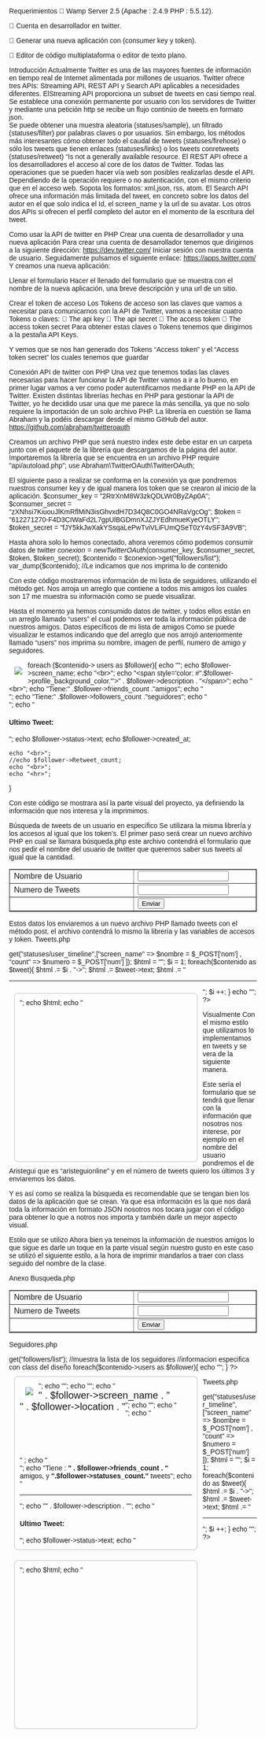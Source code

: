 Requerimientos 
	Wamp Server 2.5 (Apache : 2.4.9 PHP : 5.5.12).

	Cuenta en desarrollador en twitter.

	Generar una nueva aplicación con (consumer key y token).

	Editor de código multiplataforma o editor de texto plano. 


Introducción 
Actualmente Twitter es una de las mayores fuentes de información en tiempo real de Internet alimentada por millones de usuarios. 
Twitter ofrece tres APIs:   Streaming API,  REST API y  Search API aplicables a necesidades diferentes. ElStreaming API proporciona un subset de tweets en casi tiempo real. Se establece una conexión permanente por usuario con los servidores de Twitter y mediante una petición http  se recibe un flujo continúo de tweets en formato json.  
Se puede obtener una muestra aleatoria (statuses/sample), un filtrado (statuses/filter) por palabras claves o por usuarios. Sin embargo, los métodos más interesantes cómo obtener todo el caudal de tweets (statuses/firehose) o sólo los tweets que tienen enlaces (statuses/links) o los tweets conretweets (statuses/retweet) “Is not a generally available resource.
El REST API ofrece a los desarrolladores el acceso al core de los datos de Twitter. Todas las operaciones que se pueden hacer vía web son posibles realizarlas desde el API.  Dependiendo de la operación requiere o no autenticación, con el mismo criterio que en el acceso web. Sopota los formatos: xml,json, rss, atom. El Search API ofrece una información más limitada del tweet,  en concreto sobre los datos del autor en el que solo indica el Id,  el screen_name y la url de su avatar. Los otros dos APIs si ofrecen el perfil completo del autor en el momento de la escritura del tweet.



Como usar la API de twitter en PHP 
Crear una cuenta de desarrollador y una nueva aplicación
Para crear una cuenta de desarrollador tenemos que dirigirnos a la siguiente dirección:
https://dev.twitter.com/
Iniciar sesión con nuestra cuenta de usuario. Seguidamente pulsamos el siguiente enlace:
https://apps.twitter.com/
Y creamos una nueva aplicación: 
 




Llenar el formulario
Hacer el llenado del formulario que se muestra  con el nombre de la nueva aplicación, una breve descripción y una url de un sitio. 
 
Crear el token de acceso
Los Tokens de acceso son las claves que vamos a necesitar para comunicarnos con la API de Twitter, vamos a necesitar cuatro Tokens o claves:
	The api key
	The api secret
	The access token
	The access token secret
Para obtener estas claves o Tokens tenemos que dirigirnos a la pestaña API Keys.
 
Y vemos que se nos han generado dos Tokens “Access token” y el “Access token secret” los cuales tenemos que guardar



Conexión API de twitter con PHP 
Una vez que tenemos todas las claves necesarias para hacer funcionar la API de Twitter vamos a ir a lo bueno, en primer lugar vamos a ver como poder autentificarnos mediante PHP en la API de Twitter.
Existen distintas librerías hechas en PHP para gestionar la API de Twitter, yo he decidido usar una que me parece la más sencilla, ya que no solo requiere la importación de un solo archivo PHP.  La librería en cuestión se llama Abraham y la podéis descargar desde el mismo GitHub del autor.
https://github.com/abraham/twitteroauth

 
Creamos un archivo PHP que será nuestro index este debe estar en un carpeta junto con el paquete de la librería que descargamos de la página del autor. 
Importaremos la librería que se encuentra en un archivo PHP 
require "api/autoload.php";
use Abraham\TwitterOAuth\TwitterOAuth;

El siguiente paso a realizar se conforma en la conexión ya que pondremos nuestros consumer key y de igual manera los token que se crearon al inicio de la aplicación. 
$consumer_key = "2RtrXnM8W3zkQDLWr0ByZAp0A";
$consumer_secret = "zXNhsi7KiuouJlKmRflMiN3isGhvxdH7D34Q8C0GO4NRaVgcOg";
$token = "612271270-F4D3CIWaFd2L7gpUlBGDmnXJZJYEdhmueKyeOTLY";
$token_secret = "fJY5kkJwXakYSsqaLePwTviVLiFUmQSeT0zY4vSF3A9VB";

Hasta ahora solo lo hemos conectado, ahora veremos cómo podemos consumir datos de twitter
$conexion = new TwitterOAuth($consumer_key, $consumer_secret, $token, $token_secret);
$contenido = $conexion->get("followers/list");
var_dump($contenido); //Le indicamos que nos imprima lo de contenido

Con este código mostraremos información de mi lista de seguidores, utilizando el método get.
Nos arroja un arreglo que contiene a todos mis amigos los cuales son 17  me muestra su información como se puede visualizar.  
 
Hasta el momento ya hemos consumido datos de twitter, y todos ellos están en un arreglo llamado “users” el cual podemos ver toda la información pública de nuestros amigos.
Datos específicos de mi lista de amigos 
Como se puede visualizar le estamos indicando que del arreglo que nos arrojó anteriormente llamado “users” nos imprima su nombre, imagen de perfil, numero de amigo y seguidores.



foreach ($contenido-> users as $follower){
    echo "<img src='".$follower->profile_image_url."'>";
    echo $follower->screen_name;
    echo "<br>";
    echo "<span style='color: #".$follower->profile_background_color."'>" . $follower->description . "</span>";
    echo "<br>";
    echo "Tiene:" .$follower->friends_count ."amigos";
    echo "<br>";
    echo "Tiene:" .$follower->followers_count ."seguidores";
    echo "<br>";
    echo "<h4>Ultimo Tweet:</h4>";
    echo $follower->status->text;
    echo $follower->created_at;

    echo "<br>";
    //echo $follower->Retweet_count;
    echo "<br>";
    echo "<hr>";

}


Con este código se mostrara así la parte visual del proyecto, ya definiendo la información que nos interesa y la imprimimos. 
 
Búsqueda de tweets de un usuario en específico 
Se utilizara la misma librería y los accesos al igual que los token’s. 
El primer paso será crear un nuevo archivo PHP en cual se llamara búsqueda.php este archivo contendrá el formulario que nos pedir el nombre del usuario de twitter que queremos saber sus tweets al igual que la cantidad. 


<form action="tweets.php" method="post">
  <center>
  <table width="332" border="1">
  <tr>
    <td width="263">Nombre de Usuario</td>
    <td width="239"><label for="nom2"></label>
      <input type="text" name="nom" id="nom2" /></td>
  </tr>
  <tr>
    <td>Numero de Tweets</td>
    <td><label for="num"></label>
      <input type="text" name="num" id="num" /></td>
  </tr>
  <tr>
    <td>&nbsp;</td>
    <td><input type="submit" name="Buscar" id="Buscar" value="Enviar" /></td>
  </tr>
</table>
</center>
</form>

Estos datos los enviaremos a un nuevo archivo PHP llamado tweets con el método post, el archivo contendrá lo mismo la librería y las variables de accesos y token.
Tweets.php
<?php

$conexion = new TwitterOAuth($consumer_key, $consumer_secret, $token, $token_secret);
$contenido = $conexion->get("statuses/user_timeline",["screen_name" => $nombre = $_POST['nom'] , "count" => $numero = $_POST['num'] ]);

$html = "";
$i = 1;

foreach($contenido as $tweet){
   
    $html .= $i . "->";
    $html .= $tweet->text;
    $html .= "<hr>";
    $i ++;
    
}
 echo "<div class='follower'>";
echo $html;
echo "</div>";

                          
?>




Visualmente 
Con el mismo estilo que utilizamos lo implementamos en tweets y se vera de la siguiente manera.
 
Este sería el formulario que se tendrá que llenar con la información que nosotros nos interese, por ejemplo en el nombre del usuario pondremos el de Aristegui que es “aristeguionline” y en el número de tweets quiero los últimos 3 y enviaremos los datos.
 

Y es así como se realiza la búsqueda es recomendable que se tengan bien los datos de la aplicación que se crean. Ya que esa información es la que nos dará toda la información en formato JSON nosotros nos tocara jugar con el código para obtener lo que a notros nos importa y también darle un mejor aspecto visual.

Estilo que se utilizo 
Ahora bien ya tenemos la información de nuestros amigos lo que sigue es darle un toque en la parte visual según nuestro gusto en este caso se utilizó el siguiente estilo, a la hora de imprimir mandarlos a traer con class seguido del nombre de la clase.

 
<style>
body{
    font-family:Verdana, Geneva, sans-serif;
}
.follower{
    width: 350px;
    min-height: 320px;
    float: left;
    margin: 10px;
    border-radius: 8px;
    border: 2px solid gainsboro;
    padding: 10px;
}
img {
    float:left;
    margin: 5px;
    border: 6px #FFF solid;
    border-radius: 2px;
}
.nombre {
    float: left;
    font-size: 20px;

}
.separador{
    min-height: 80px;
}
.clr{
    clear: both;
}
</style>
 




Anexo
Busqueda.php  
<body>
  <form action="tweets.php" method="post">
  <center>
  <table width="332" border="1">
  <tr>
    <td width="263">Nombre de Usuario</td>
    <td width="239"><label for="nom2"></label>
      <input type="text" name="nom" id="nom2" /></td>
  </tr>
  <tr>
    <td>Numero de Tweets</td>
    <td><label for="num"></label>
      <input type="text" name="num" id="num" /></td>
  </tr>
  <tr>
    <td>&nbsp;</td>
    <td><input type="submit" name="Buscar" id="Buscar" value="Enviar" /></td>
  </tr>
</table>
</center>
</form>
</body> 


Seguidores.php
<?php

require "api/autoload.php"; //ubicacion de la libreria

use Abraham\TwitterOAuth\TwitterOAuth; //libreria

$consumer_key = "2RtrXnM8W3zkQDLWr0ByZAp0A";
$consumer_secret = "zXNhsi7KiuouJlKmRflMiN3isGhvxdH7D34Q8C0GO4NRaVgcOg";
$token = "612271270-F4D3CIWaFd2L7gpUlBGDmnXJZJYEdhmueKyeOTLY";
$token_secret = "fJY5kkJwXakYSsqaLePwTviVLiFUmQSeT0zY4vSF3A9VB";

$conexion = new TwitterOAuth($consumer_key, $consumer_secret, $token, $token_secret);
$contenido = $conexion->get("followers/list"); //muestra la lista de los seguidores 
//informacion especifica con class del diseño 

foreach($contenido->users as $follower){    
    echo "<div class='follower'>";
    echo "<img src='".$follower->profile_image_url."'>";
    echo "<span class='nombre'>" . $follower->screen_name . "</span>";
    echo "<div class='clr'></div>";
    echo "<span class='nombre'>" . $follower->location . "</span>";
    echo "<br>";
    echo "<div class='separador' style='background: url(".$follower->profile_background_image_url.")'></div>" ;
    echo "<br>";
    echo "Tiene : <b>" . $follower->friends_count . "</b> amigos, y <b>".$follower->statuses_count."</b> tweets";
    echo "<hr>";
    echo "<span style='color: #".$follower->profile_background_color."'>" . $follower->description . "</span>";
    echo "<h4>Ultimo Tweet:</h4>";
    echo $follower->status->text;
    echo "</div>";
}
?>
Tweets.php 
<?php

require "api/autoload.php";

use Abraham\TwitterOAuth\TwitterOAuth;

$consumer_key = "2RtrXnM8W3zkQDLWr0ByZAp0A";
$consumer_secret = "zXNhsi7KiuouJlKmRflMiN3isGhvxdH7D34Q8C0GO4NRaVgcOg";
$token = "612271270-F4D3CIWaFd2L7gpUlBGDmnXJZJYEdhmueKyeOTLY";
$token_secret = "fJY5kkJwXakYSsqaLePwTviVLiFUmQSeT0zY4vSF3A9VB";


$conexion = new TwitterOAuth($consumer_key, $consumer_secret, $token, $token_secret);
$contenido = $conexion->get("statuses/user_timeline",["screen_name" => $nombre = $_POST['nom'] , "count" => $numero = $_POST['num'] ]);



$html = "";
$i = 1;

foreach($contenido as $tweet){
   
    $html .= $i . "->";
    $html .= $tweet->text;
    $html .= "<hr>";
    $i ++;
    
}
 echo "<div class='follower'>";
echo $html;
echo "</div>";


?>


 
